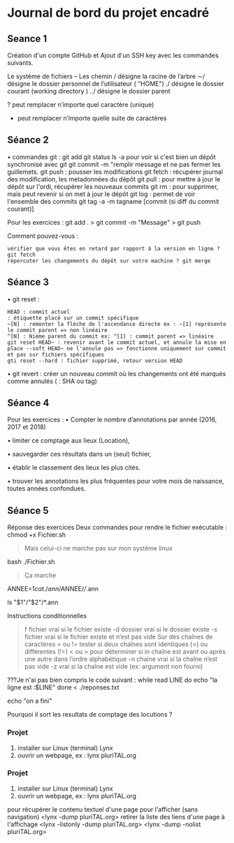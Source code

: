 # Journal de bord du projet encadré
## Seance 1
Création d'un compte GitHub et Ajout d'un SSH key avec les commandes suivants.

Le système de fichiers – Les chemin
/ désigne la racine de l’arbre
∼/ désigne le dossier personnel de l’utilisateur ( “HOME")
./ désigne le dossier courant (working directory )
../ désigne le dossier parent

? peut remplacer n’importe quel caractère (unique)
* peut remplacer n’importe quelle suite de caractères

## Séance 2
• commandes git :
    git add
    git status
    ls -a pour voir si c'est bien un dépôt synchronisé avec git
    git commit -m "remplir message et ne pas fermer les guillemets. 
    git push : pousser les modifications
    git fetch : récupérer journal des modification, les metadonnées du dépôt
    git pull : pour mettre à jour le dépôt sur l'ordi, récupérer les nouveaux commits
    git rm : pour supprimer, mais peut revenir si on met à jour le dépôt
    git log : permet de voir l'ensemble des commits
    git tag -a -m tagname [commit (si diff du commit courant)]

Pour les exercices : git add . > git commit -m "Message" > git push

Comment pouvez-vous :

    vérifier que vous êtes en retard par rapport à la version en ligne ? git fetch
    répercuter les changements du dépôt sur votre machine ? git merge

## Séance 3

• git reset :

    HEAD : commit actuel
    : étiquette placé sur un commit spécifique
    ~[N] : remonter la flèche de l'ascendance directe ex : ~[1] représente le commit parent => non linéaire
    ^[N] : Nième parent du commit ex: ^[1] : commit parent => linéaire
    git reset HEAD~ : revenir avant le commit actuel, et annule la mise en place --soft HEAD~ ne l'annule pas => fonctionne uniquement sur commit et pas sur fichiers spécifiques
    gti reset --hard : fichier supprimé, retour version HEAD

• git revert : créer un nouveau commit où les changements ont été marqués comme annulés ( : SHA ou tag)

## Séance 4

Pour les exercices :
• Compter le nombre d’annotations par année (2016, 2017 et 2018)

• limiter ce comptage aux lieux (Location),

• sauvegarder ces résultats dans un (seul) fichier,

• établir le classement des lieux les plus cités.

• trouver les annotations les plus fréquentes pour votre mois de naissance, toutes
années confondues.


## Séance 5
Réponse des exercices
Deux commandes pour rendre le fichier exécutable : 
chmod +x Fichier.sh 
>Mais celui-ci ne marche pas sur mon système linux

bash ./Fichier.sh 
>Ça marche


ANNEE=$1
cat ./ann/$ANNEE/*/*.ann 

ls "$1"/"$2"/*.ann

Instructions conditionnelles
>f fichier vrai si le fichier existe
-d dossier vrai si le dossier existe
-s fichier vrai si le fichier existe et n’est pas vide
Sur des chaînes de caractères
= ou != tester si deux chaînes sont identiques (=) ou différentes (!=)
< ou > pour déterminer si in chaîne est avant ou après une autre dans
l’ordre alphabétique
-n chaine vrai si la chaîne n’est pas vide
-z vrai si la chaîne est vide (ex: argument non fourni)

???Je n'ai pas bien compris le code suivant : 
while read LINE
do
  echo "la ligne est :$LINE"
done < ./reponses.txt

echo "on a fini"

Pourquoi il sort les resultats de comptage des locutions ?

### Projet
1. installer sur Linux (terminal) Lynx
2. ouvrir un webpage, ex :
lynx pluriTAL.org
### Projet
1. installer sur Linux (terminal) Lynx
2. ouvrir un webpage, ex :
lynx pluriTAL.org

pour récupérer le contenu textuel d'une page pour l'afficher (sans navigation)
<lynx -dump pluriTAL.org>
retirer la liste des liens d'une page à l'affichage
<lynx -listonly -dump pluriTAL.org>
<lynx -dump -nolist pluriTAL.org>

